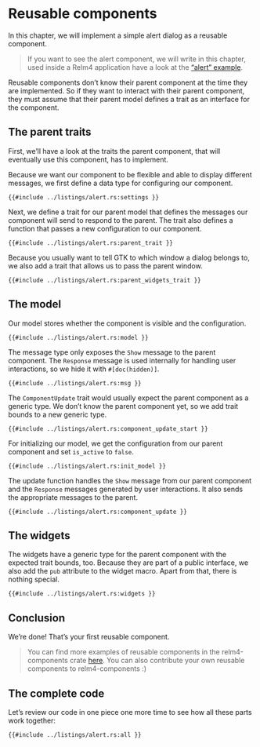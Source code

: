 # Reusable components

In this chapter, we will implement a simple alert dialog as a reusable component.

> If you want to see the alert component, we will write in this chapter, used inside a Relm4 application have a look at the [“alert” example](https://github.com/AaronErhardt/relm4/blob/main/relm4-examples/examples/alert.rs).

Reusable components don’t know their parent component at the time they are implemented. So if they want to interact with their parent component, they must assume that their parent model defines a trait as an interface for the component.

## The parent traits

First, we’ll have a look at the traits the parent component, that will eventually use this component, has to implement.

Because we want our component to be flexible and able to display different messages, we first define a data type for configuring our component.

```rust,no_run,noplayground
{{#include ../listings/alert.rs:settings }}
```

Next, we define a trait for our parent model that defines the messages our component will send to respond to the parent. The trait also defines a function that passes a new configuration to our component.

```rust,no_run,noplayground
{{#include ../listings/alert.rs:parent_trait }}
```

Because you usually want to tell GTK to which window a dialog belongs to, we also add a trait that allows us to pass the parent window.

```rust,no_run,noplayground
{{#include ../listings/alert.rs:parent_widgets_trait }}
```

## The model

Our model stores whether the component is visible and the configuration.

```rust,no_run,noplayground
{{#include ../listings/alert.rs:model }}
```

The message type only exposes the `Show` message to the parent component. The `Response` message is used internally for handling user interactions, so we hide it with `#[doc(hidden)]`.

```rust,no_run,noplayground
{{#include ../listings/alert.rs:msg }}
```

The `ComponentUpdate` trait would usually expect the parent component as a generic type. We don’t know the parent component yet, so we add trait bounds to a new generic type.

```rust,no_run,noplayground
{{#include ../listings/alert.rs:component_update_start }}
```

For initializing our model, we get the configuration from our parent component and set `is_active` to `false`.

```rust,no_run,noplayground
{{#include ../listings/alert.rs:init_model }}
```

The update function handles the `Show` message from our parent component and the `Response` messages generated by user interactions. It also sends the appropriate messages to the parent.

```rust,no_run,noplayground
{{#include ../listings/alert.rs:component_update }}
```

## The widgets

The widgets have a generic type for the parent component with the expected trait bounds, too. Because they are part of a public interface, we also add the `pub` attribute to the widget macro. Apart from that, there is nothing special.

```rust,no_run,noplayground
{{#include ../listings/alert.rs:widgets }}
```

## Conclusion

We’re done! That’s your first reusable component.

> You can find more examples of reusable components in the relm4-components crate [here](https://github.com/AaronErhardt/relm4/tree/main/relm4-components). You can also contribute your own reusable components to relm4-components :)

## The complete code

Let’s review our code in one piece one more time to see how all these parts work together:

```rust,no_run,noplayground
{{#include ../listings/alert.rs:all }}
```